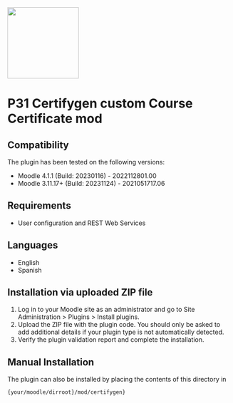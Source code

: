 <img src="https://github.com/UNIMOODLE/p31_mod/blob/develop/pix/icon.png" width="160" >

#  P31 Certifygen custom Course Certificate mod #

## Compatibility ##

The plugin has been tested on the following versions:

* Moodle 4.1.1 (Build: 20230116) - 2022112801.00
* Moodle 3.11.17+ (Build: 20231124) - 2021051717.06

## Requirements ##

* User configuration and REST Web Services

## Languages ##

* English
* Spanish

## Installation via uploaded ZIP file ##

1. Log in to your Moodle site as an administrator and go to Site Administration > Plugins > Install plugins.
1. Upload the ZIP file with the plugin code. You should only be asked to add additional details if your plugin type is not automatically detected.
1. Verify the plugin validation report and complete the installation.

## Manual Installation ##

The plugin can also be installed by placing the contents of this directory in
```
{your/moodle/dirroot}/mod/certifygen}
```


